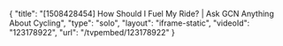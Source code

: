 {
    "title": "[1508428454] How Should I Fuel My Ride? | Ask GCN Anything About Cycling",
    "type": "solo",
    "layout": "iframe-static",
    "videoId": "123178922",
    "url": "\/tvpembed\/123178922"
}